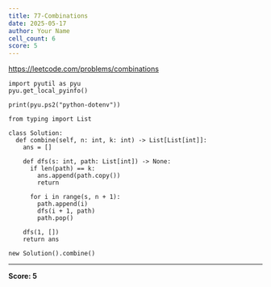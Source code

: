 ```yaml
---
title: 77-Combinations
date: 2025-05-17
author: Your Name
cell_count: 6
score: 5
---
```


https://leetcode.com/problems/combinations


```
import pyutil as pyu
pyu.get_local_pyinfo()
```


```
print(pyu.ps2("python-dotenv"))
```


```
from typing import List
```


```
class Solution:
  def combine(self, n: int, k: int) -> List[List[int]]:
    ans = []

    def dfs(s: int, path: List[int]) -> None:
      if len(path) == k:
        ans.append(path.copy())
        return

      for i in range(s, n + 1):
        path.append(i)
        dfs(i + 1, path)
        path.pop()

    dfs(1, [])
    return ans
```


```
new Solution().combine()
```


---
**Score: 5**